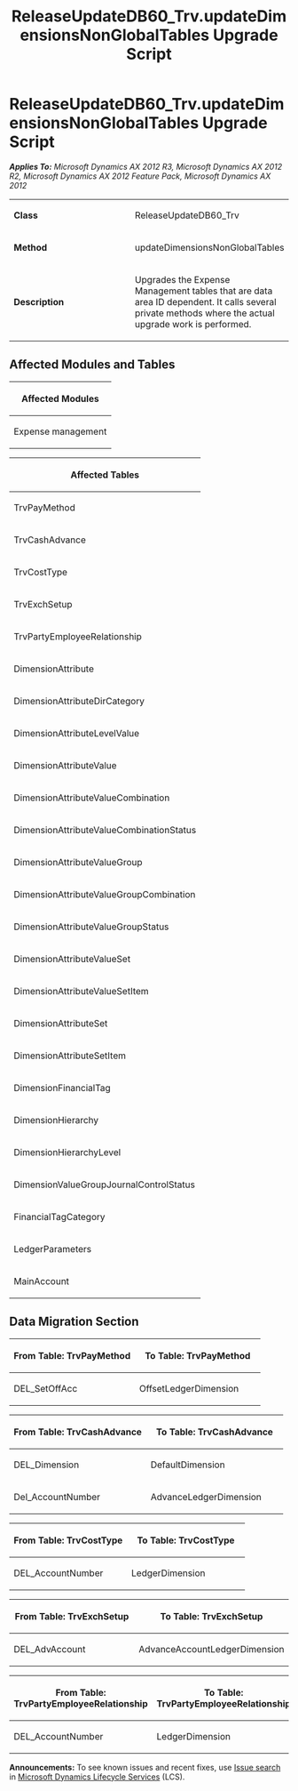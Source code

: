 ﻿---
title: ReleaseUpdateDB60_Trv.updateDimensionsNonGlobalTables Upgrade Script
TOCTitle: ReleaseUpdateDB60_Trv.updateDimensionsNonGlobalTables Upgrade Script
ms:assetid: 55624b9d-b6af-530b-90b4-b1a0a5df43f6
ms:mtpsurl: https://msdn.microsoft.com/en-us/library/JJ736179(v=AX.60)
ms:contentKeyID: 49708354
ms.date: 05/18/2015
mtps_version: v=AX.60
---

# ReleaseUpdateDB60\_Trv.updateDimensionsNonGlobalTables Upgrade Script 


_**Applies To:** Microsoft Dynamics AX 2012 R3, Microsoft Dynamics AX 2012 R2, Microsoft Dynamics AX 2012 Feature Pack, Microsoft Dynamics AX 2012_

<table>
<colgroup>
<col style="width: 50%" />
<col style="width: 50%" />
</colgroup>
<tbody>
<tr class="odd">
<td><p><strong>Class</strong></p></td>
<td><p>ReleaseUpdateDB60_Trv</p></td>
</tr>
<tr class="even">
<td><p><strong>Method</strong></p></td>
<td><p>updateDimensionsNonGlobalTables</p></td>
</tr>
<tr class="odd">
<td><p><strong>Description</strong></p></td>
<td><p>Upgrades the Expense Management tables that are data area ID dependent. It calls several private methods where the actual upgrade work is performed.</p></td>
</tr>
</tbody>
</table>


## Affected Modules and Tables

<table>
<colgroup>
<col style="width: 100%" />
</colgroup>
<thead>
<tr class="header">
<th><p>Affected Modules</p></th>
</tr>
</thead>
<tbody>
<tr class="odd">
<td><p>Expense management</p></td>
</tr>
</tbody>
</table>


<table>
<colgroup>
<col style="width: 100%" />
</colgroup>
<thead>
<tr class="header">
<th><p>Affected Tables</p></th>
</tr>
</thead>
<tbody>
<tr class="odd">
<td><p>TrvPayMethod</p></td>
</tr>
<tr class="even">
<td><p>TrvCashAdvance</p></td>
</tr>
<tr class="odd">
<td><p>TrvCostType</p></td>
</tr>
<tr class="even">
<td><p>TrvExchSetup</p></td>
</tr>
<tr class="odd">
<td><p>TrvPartyEmployeeRelationship</p></td>
</tr>
<tr class="even">
<td><p>DimensionAttribute</p></td>
</tr>
<tr class="odd">
<td><p>DimensionAttributeDirCategory</p></td>
</tr>
<tr class="even">
<td><p>DimensionAttributeLevelValue</p></td>
</tr>
<tr class="odd">
<td><p>DimensionAttributeValue</p></td>
</tr>
<tr class="even">
<td><p>DimensionAttributeValueCombination</p></td>
</tr>
<tr class="odd">
<td><p>DimensionAttributeValueCombinationStatus</p></td>
</tr>
<tr class="even">
<td><p>DimensionAttributeValueGroup</p></td>
</tr>
<tr class="odd">
<td><p>DimensionAttributeValueGroupCombination</p></td>
</tr>
<tr class="even">
<td><p>DimensionAttributeValueGroupStatus</p></td>
</tr>
<tr class="odd">
<td><p>DimensionAttributeValueSet</p></td>
</tr>
<tr class="even">
<td><p>DimensionAttributeValueSetItem</p></td>
</tr>
<tr class="odd">
<td><p>DimensionAttributeSet</p></td>
</tr>
<tr class="even">
<td><p>DimensionAttributeSetItem</p></td>
</tr>
<tr class="odd">
<td><p>DimensionFinancialTag</p></td>
</tr>
<tr class="even">
<td><p>DimensionHierarchy</p></td>
</tr>
<tr class="odd">
<td><p>DimensionHierarchyLevel</p></td>
</tr>
<tr class="even">
<td><p>DimensionValueGroupJournalControlStatus</p></td>
</tr>
<tr class="odd">
<td><p>FinancialTagCategory</p></td>
</tr>
<tr class="even">
<td><p>LedgerParameters</p></td>
</tr>
<tr class="odd">
<td><p>MainAccount</p></td>
</tr>
</tbody>
</table>


## Data Migration Section

<table>
<colgroup>
<col style="width: 50%" />
<col style="width: 50%" />
</colgroup>
<thead>
<tr class="header">
<th><p>From Table: TrvPayMethod</p></th>
<th><p>To Table: TrvPayMethod</p></th>
</tr>
</thead>
<tbody>
<tr class="odd">
<td><p>DEL_SetOffAcc</p></td>
<td><p>OffsetLedgerDimension</p></td>
</tr>
</tbody>
</table>


<table>
<colgroup>
<col style="width: 50%" />
<col style="width: 50%" />
</colgroup>
<thead>
<tr class="header">
<th><p>From Table: TrvCashAdvance</p></th>
<th><p>To Table: TrvCashAdvance</p></th>
</tr>
</thead>
<tbody>
<tr class="odd">
<td><p>DEL_Dimension</p></td>
<td><p>DefaultDimension</p></td>
</tr>
<tr class="even">
<td><p>Del_AccountNumber</p></td>
<td><p>AdvanceLedgerDimension</p></td>
</tr>
</tbody>
</table>


<table>
<colgroup>
<col style="width: 50%" />
<col style="width: 50%" />
</colgroup>
<thead>
<tr class="header">
<th><p>From Table: TrvCostType</p></th>
<th><p>To Table: TrvCostType</p></th>
</tr>
</thead>
<tbody>
<tr class="odd">
<td><p>DEL_AccountNumber</p></td>
<td><p>LedgerDimension</p></td>
</tr>
</tbody>
</table>


<table>
<colgroup>
<col style="width: 50%" />
<col style="width: 50%" />
</colgroup>
<thead>
<tr class="header">
<th><p>From Table: TrvExchSetup</p></th>
<th><p>To Table: TrvExchSetup</p></th>
</tr>
</thead>
<tbody>
<tr class="odd">
<td><p>DEL_AdvAccount</p></td>
<td><p>AdvanceAccountLedgerDimension</p></td>
</tr>
</tbody>
</table>


<table>
<colgroup>
<col style="width: 50%" />
<col style="width: 50%" />
</colgroup>
<thead>
<tr class="header">
<th><p>From Table: TrvPartyEmployeeRelationship</p></th>
<th><p>To Table: TrvPartyEmployeeRelationship</p></th>
</tr>
</thead>
<tbody>
<tr class="odd">
<td><p>DEL_AccountNumber</p></td>
<td><p>LedgerDimension</p></td>
</tr>
</tbody>
</table>

  
**Announcements:** To see known issues and recent fixes, use [Issue search](http://go.microsoft.com/fwlink/?linkid=389258) in [Microsoft Dynamics Lifecycle Services](http://go.microsoft.com/fwlink/?linkid=306505) (LCS).

